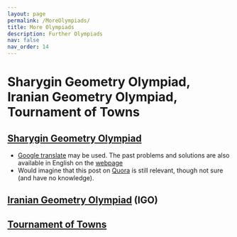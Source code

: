 ```yaml
---
layout: page
permalink: /MoreOlympiads/
title: More Olympiads
description: Further Olympiads
nav: false
nav_order: 14
---
```


# Sharygin Geometry Olympiad, Iranian Geometry Olympiad, Tournament of Towns

## [Sharygin Geometry Olympiad](https://geometry.ru/olimp/olimpsharygin.php)
* [Google translate](https://translate.google.co.in/?sl=auto&tl=en&op=translate) may be used. The past problems and solutions are also available in English on the [webpage](https://geometry.ru/olimp/olimpsharygin.php)
* Would imagine that this post on [Quora](https://www.quora.com/How-do-I-register-for-the-Sharygin-Geometry-Olympiad-from-India) is still relevant, though not sure (and have no knowledge). 

## [Iranian Geometry Olympiad](https://igo-official.com/?lang=en) (IGO)

## [Tournament of Towns](https://www.turgor.ru/en/)